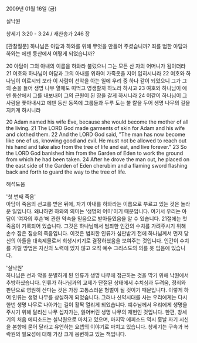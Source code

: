 2009년 01월 16일 (금)

실낙원



창세기 3:20 - 3:24 / 새찬송가 246 장


[관찰질문]
하나님은 아담과 하와를 위해 무엇을 만들어 주셨습니까?
죄를 범한 아담과 하와는 에덴 동산에서 어떻게 되었습니까?

20 아담이 그의 아내의 이름을 하와라 불렀으니 그는 모든 산 자의 어머니가 됨이더라 
21 여호와 하나님이 아담과 그의 아내를 위하여 가죽옷을 지어 입히시니라 
22 여호와 하나님이 이르시되 보라 이 사람이 선악을 아는 일에 우리 중 하나 같이 되었으니 그가 그의 손을 들어 생명 나무 열매도 따먹고 영생할까 하노라 하시고 
23 여호와 하나님이 에덴 동산에서 그를 내보내어 그의 근원이 된 땅을 갈게 하시니라 
24 이같이 하나님이 그 사람을 쫓아내시고 에덴 동산 동쪽에 그룹들과 두루 도는 불 칼을 두어 생명 나무의 길을 지키게 하시니라 

20 Adam named his wife Eve, because she would become the mother of all the living. 
21 The LORD God made garments of skin for Adam and his wife and clothed them. 
22 And the LORD God said, "The man has now become like one of us, knowing good and evil. He must not be allowed to reach out his hand and take also from the tree of life and eat, and live forever." 
23 So the LORD God banished him from the Garden of Eden to work the ground from which he had been taken. 
24 After he drove the man out, he placed on the east side of the Garden of Eden cherubim and a flaming sword flashing back and forth to guard the way to the tree of life.

해석도움





'첫 번째 죽음'  
아담이 죽음의 선고를 받은 뒤에, 자기 아내를 하와라는 이름으로 부르고 있는 것은 놀라운 일입니다. 왜냐하면 하와의 의미는 ‘생명의 어미’이기 때문입니다. 여기서 우리는 아담이 ‘여자의 후손’에 관한 약속을 믿음으로 받아들였음을 알 수 있습니다. 21절에는 첫 죽음이 기록되어 있습니다. 그것은 하나님께서 범죄한 인간의 수치를 가려주시기 위해 손수 잡은 짐승의 죽음입니다. 이것은 범죄한 인류가 심판받기 전에 하나님께서 먼저 당신의 아들을 대속제물로서 희생시키기로 결정하셨음을 보여주는 것입니다. 인간이 수치를 가릴 방법은 자신의 노력에 있지 않고 오직 예수 그리스도의 의를 옷 입음에 있습니다.      

'실낙원'  
하나님은 선과 악을 분별하게 된 인류가 생명 나무에 접근하는 것을 막기 위해 낙원에서 추방하셨습니다. 인류가 하나님과의 교제가 단절된 상태에서 수치심과 두려움, 정죄와 판단으로 영원히 산다는 것은 가장 고통스러운 형벌이 될 것이기 때문입니다. 이렇게 하여 인류는 생명 나무를 상실하게 되었습니다. 그러나 신약시대를 사는 우리에게는 다시 한번 생명 나무로 나아가는 길이 활짝 열리게 되었습니다. 예수님께서 우리에게 생명을 주시기 위해 달리신 나무 십자가는, 잃어버린 생명 나무의 재현인 것입니다. 한편, 창세기의 처음 에피소드는 실낙원으로 마치고 있으며, 마지막 에피소드 역시 훗날 자기 시신을 본향에 묻어 달라고 유언하는 요셉의 이야기로 마치고 있습니다. 창세기는 구속과 복락원의 필요성에 대해 가장 크게 웅변하고 있는 책입니다.